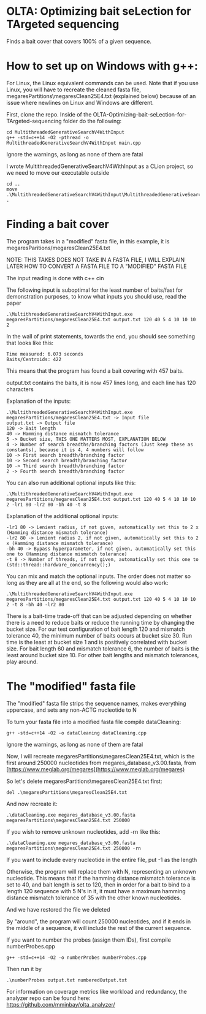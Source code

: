 # OLTA: Optimizing bait seLection for TArgeted sequencing
Finds a bait cover that covers 100% of a given sequence.
# How to set up on Windows with g++:
For Linux, the Linux equivalent commands can be used. Note that if you use Linux, you will have to recreate the cleaned fasta file, megaresPartitions\megaresClean25E4.txt (explained below) because of an issue where newlines on Linux and Windows are different.

First, clone the repo. Inside of the OLTA-Optimizing-bait-seLection-for-TArgeted-sequencing folder do the following:
```
cd MultithreadedGenerativeSearchV4WithInput
g++ -std=c++14 -O2 -pthread -o MultithreadedGenerativeSearchV4WithInput main.cpp
```
Ignore the warnings, as long as none of them are fatal

I wrote MultithreadedGenerativeSearchV4WithInput as a CLion project, so we need to move our executable outside
```
cd ..
move .\MultithreadedGenerativeSearchV4WithInput\MultithreadedGenerativeSearchV4WithInput.exe .
```
# Finding a bait cover
The program takes in a "modified" fasta file, in this example, it is megaresParitions/megaresClean25E4.txt

NOTE: THIS TAKES DOES NOT TAKE IN A FASTA FILE, I WILL EXPLAIN LATER HOW TO CONVERT A FASTA FILE TO A "MODIFIED" FASTA FILE

The input reading is done with c++ cin

The following input is suboptimal for the least number of baits/fast for demonstration purposes, to know what inputs you should use, read the paper
```
.\MultithreadedGenerativeSearchV4WithInput.exe megaresPartitions/megaresClean25E4.txt output.txt 120 40 5 4 10 10 10 2
```
In the wall of print statements, towards the end, you should see something that looks like this:
```
Time measured: 6.073 seconds
Baits/Centroids: 422
```
This means that the program has found a bait covering with 457 baits.

output.txt contains the baits, it is now 457 lines long, and each line has 120 characters

Explanation of the inputs:
```
.\MultithreadedGenerativeSearchV4WithInput.exe
megaresPartitions/megaresClean25E4.txt -> Input file
output.txt -> Output file
120 -> Bait length
40 -> Hamming distance mismatch tolerance
5 -> Bucket size, THIS ONE MATTERS MOST, EXPLANATION BELOW
4 -> Number of search breadths/branching factors (Just keep these as constants), because it is 4, 4 numbers will follow
10 -> First search breadth/branching factor
10 -> Second search breadth/branching factor
10 -> Third search breadth/branching factor
2 -> Fourth search breadth/branching factor
```
You can also run additional optional inputs like this:
```
.\MultithreadedGenerativeSearchV4WithInput.exe megaresPartitions/megaresClean25E4.txt output.txt 120 40 5 4 10 10 10 2 -lr1 80 -lr2 80 -bh 40 -t 8
```
Explanation of the additional optional inputs:
```
-lr1 80 -> Lenient radius, if not given, automatically set this to 2 x (Hamming distance mismatch tolerance)
-lr2 80 -> Lenient radius 2, if not given, automatically set this to 2 x (Hamming distance mismatch tolerance)
-bh 40 -> Bypass hyperparameter, if not given, automatically set this one to (Hamming distance mismatch tolerance)
-t 8 -> Number of threads, if not given, automatically set this one to (std::thread::hardware_concurrency();)
```
You can mix and match the optional inputs. The order does not matter so long as they are all at the end, so the following would also work:
```
.\MultithreadedGenerativeSearchV4WithInput.exe megaresPartitions/megaresClean25E4.txt output.txt 120 40 5 4 10 10 10 2 -t 8 -bh 40 -lr2 80 
```
There is a bait-time trade-off that can be adjusted depending on whether there is a need to reduce baits or reduce the running time by changing the bucket size. For our test configuration of bait length 120 and mismatch tolerance 40, the minimum number of baits occurs at bucket size 30. Run time is the least at bucket size 1 and is positively correlated with bucket size. For bait length 60 and mismatch tolerance 6, the number of baits is the least around bucket size 10. For other bait lengths and mismatch tolerances, play around.
# The "modified" fasta file

The "modified" fasta file strips the sequence names, makes everything uppercase, and sets any non-ACTG nucleotide to N

To turn your fasta file into a modified fasta file compile dataCleaning:
```
g++ -std=c++14 -O2 -o dataCleaning dataCleaning.cpp
```
Ignore the warnings, as long as none of them are fatal

Now, I will recreate megaresPartitions\megaresClean25E4.txt, which is the first around 250000 nucleotides from megares_database_v3.00.fasta, from [https://www.meglab.org/megares](https://www.meglab.org/megares)

So let's delete megaresPartitions\megaresClean25E4.txt first:
```
del .\megaresPartitions\megaresClean25E4.txt
```
And now recreate it:
```
.\dataCleaning.exe megares_database_v3.00.fasta megaresPartitions\megaresClean25E4.txt 250000
```
If you wish to remove unknown nucleotides, add -rn like this:
```
.\dataCleaning.exe megares_database_v3.00.fasta megaresPartitions\megaresClean25E4.txt 250000 -rn
```

If you want to include every nucleotide in the entire file, put -1 as the length

Otherwise, the program will replace them with N, representing an unknown nucleotide. This means that if the hamming distance mismatch tolerance is set to 40, and bait length is set to 120, then in order for a bait to bind to a length 120 sequence with 5 N's in it, it must have a maximum hamming distance mismatch tolerance of 35 with the other known nucleotides.

And we have restored the file we deleted

By "around", the program will count 250000 nucleotides, and if it ends in the middle of a sequence, it will include the rest of the current sequence.

If you want to number the probes (assign them IDs), first compile numberProbes.cpp

```
g++ -std=c++14 -O2 -o numberProbes numberProbes.cpp
```
Then run it by
```
.\numberProbes output.txt numberedOutput.txt
```

For information on coverage metrics like workload and redundancy, the analyzer repo can be found here: https://github.com/mminbay/olta_analyzer/
